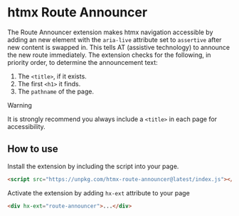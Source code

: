 # htmx Route Announcer

The Route Announcer extension makes htmx navigation accessible by adding an new element with the `aria-live` attribute set to `assertive` after new content is swapped in. This tells AT (assistive technology) to announce the new route immediately. The extension checks for the following, in priority order, to determine the announcement text: 

1. The `<title>`, if it exists.
2. The first `<h1>` it finds.
3. The `pathname` of the page.

> [!WARNING]
> It is strongly recommend you always include a `<title>` in each page for accessibility.

## How to use

Install the extension by including the script into your page.

```html
<script src="https://unpkg.com/htmx-route-announcer@latest/index.js"></script>
```

Activate the extension by adding `hx-ext` attribute to your page

```html
<div hx-ext="route-announcer">...</div>
```
